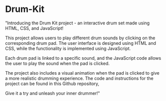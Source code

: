 # Drum-Kit

"Introducing the Drum Kit project - an interactive drum set made using HTML, CSS, and JavaScript!

This project allows users to play different drum sounds by clicking on the corresponding drum pad. The user interface is designed using HTML and CSS, while the functionality is implemented using JavaScript. 

Each drum pad is linked to a specific sound, and the JavaScript code allows the user to play the sound when the pad is clicked. 

The project also includes a visual animation when the pad is clicked to give a more realistic drumming experience. The code and instructions for the project can be found in this Github repository,

Give it a try and unleash your inner drummer!"
